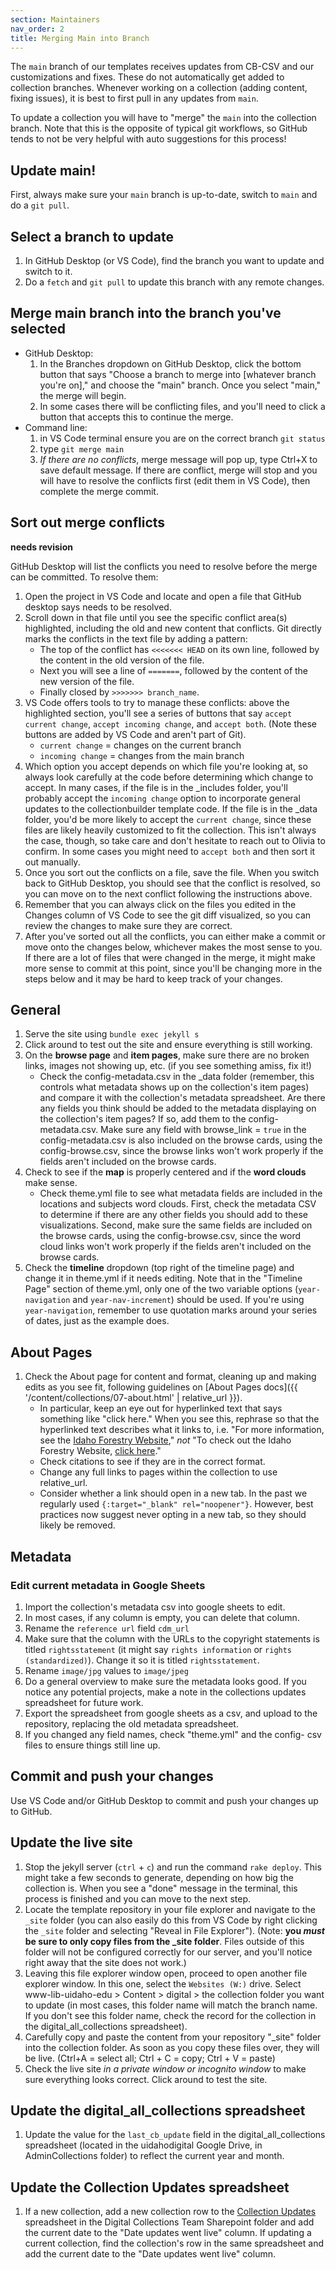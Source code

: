 ```yaml
---
section: Maintainers
nav_order: 2
title: Merging Main into Branch
---
```


The `main` branch of our templates receives updates from CB-CSV and our customizations and fixes. 
These do not automatically get added to collection branches.
Whenever working on a collection (adding content, fixing issues), it is best to first pull in any updates from `main`.

To update a collection you will have to "merge" the `main` into the collection branch.
Note that this is the opposite of typical git workflows, so GitHub tends to not be very helpful with auto suggestions for this process!

## Update main!

First, always make sure your `main` branch is up-to-date, switch to `main` and do a `git pull`.

## Select a branch to update

1. In GitHub Desktop (or VS Code), find the branch you want to update and switch to it.
2. Do a `fetch` and `git pull` to update this branch with any remote changes.

## Merge main branch into the branch you've selected

- GitHub Desktop:
    1. In the Branches dropdown on GitHub Desktop, click the bottom button that says "Choose a branch to merge into [whatever branch you're on]," and choose the "main" branch. Once you select "main," the merge will begin.
    2. In some cases there will be conflicting files, and you'll need to click a button that accepts this to continue the merge.
- Command line:
    1. in VS Code terminal ensure you are on the correct branch `git status`
    2. type `git merge main`
    3. *If there are no conflicts*, merge message will pop up, type Ctrl+X to save default message. If there are conflict, merge will stop and you will have to resolve the conflicts first (edit them in VS Code), then complete the merge commit.

## Sort out merge conflicts

**needs revision** 

GitHub Desktop will list the conflicts you need to resolve before the merge can be committed. To resolve them: 

1. Open the project in VS Code and locate and open a file that GitHub desktop says needs to be resolved. 
2. Scroll down in that file until you see the specific conflict area(s) highlighted, including the old and new content that conflicts. Git directly marks the conflicts in the text file by adding a pattern:
    - The top of the conflict has `<<<<<<< HEAD` on its own line, followed by the content in the old version of the file. 
    - Next you will see a line of `=======`, followed by the content of the new version of the file. 
    - Finally closed by `>>>>>>> branch_name`.
3. VS Code offers tools to try to manage these conflicts: above the highlighted section, you'll see a series of buttons that say `accept current change`, `accept incoming change`, and `accept both`. (Note these buttons are added by VS Code and aren't part of Git).
    - `current change` = changes on the current branch
    - `incoming change` = changes from the main branch
4. Which option you accept depends on which file you're looking at, so always look carefully at the code before determining which change to accept. In many cases, if the file is in the _includes folder, you'll probably accept the `incoming change` option to incorporate general updates to the collectionbuilder template code. If the file is in the _data folder, you'd be more likely to accept the `current change`, since these files are likely heavily customized to fit the collection. This isn't always the case, though, so take care and don't hesitate to reach out to Olivia to confirm. In some cases you might need to `accept both` and then sort it out manually.
5. Once you sort out the conflicts on a file, save the file. When you switch back to GitHub Desktop, you should see that the conflict is resolved, so you can move on to the next conflict following the instructions above.
6. Remember that you can always click on the files you edited in the Changes column of VS Code to see the git diff visualized, so you can review the changes to make sure they are correct.
7. After you've sorted out all the conflicts, you can either make a commit or move onto the changes below, whichever makes the most sense to you. If there are a lot of files that were changed in the merge, it might make more sense to commit at this point, since you'll be changing more in the steps below and it may be hard to keep track of your changes.

## General

1. Serve the site using `bundle exec jekyll s`
2. Click around to test out the site and ensure everything is still working.
3. On the **browse page** and **item pages**, make sure there are no broken links, images not showing up, etc. (if you see something amiss, fix it!)
    - Check the config-metadata.csv in the _data folder (remember, this controls what metadata shows up on the collection's item pages) and compare it with the collection's metadata spreadsheet. Are there any fields you think should be added to the metadata displaying on the collection's item pages? If so, add them to the config-metadata.csv. Make sure any field with browse_link = `true` in the config-metadata.csv is also included on the browse cards, using the config-browse.csv, since the browse links won't work properly if the fields aren't included on the browse cards. 
4. Check to see if the **map** is properly centered and if the **word clouds** make sense.
    - Check theme.yml file to see what metadata fields are included in the locations and subjects word clouds. First, check the metadata CSV to determine if there are any other fields you should add to these visualizations. Second, make sure the same fields are included on the browse cards, using the config-browse.csv, since the word cloud links won't work properly if the fields aren't included on the browse cards. 
5. Check the **timeline** dropdown (top right of the timeline page) and change it in theme.yml if it needs editing. Note that in the "Timeline Page" section of theme.yml, only one of the two variable options (`year-navigation` and `year-nav-increment`) should be used. If you're using `year-navigation`, remember to use quotation marks around your series of dates, just as the example does.

## About Pages

1. Check the About page for content and format, cleaning up and making edits as you see fit, following guidelines on [About Pages docs]({{ '/content/collections/07-about.html' | relative_url }}).
    - In particular, keep an eye out for hyperlinked text that says something like "click here." When you see this, rephrase so that the hyperlinked text describes what it links to, i.e. "For more information, see the [Idaho Forestry Website](https://www.idl.idaho.gov/forestry/)," *not* "To check out the Idaho Forestry Website, [click here](https://www.idl.idaho.gov/forestry/)."
    - Check citations to see if they are in the correct format.
    - Change any full links to pages within the collection to use relative_url. 
    - Consider whether a link should open in a new tab. In the past we regularly used `{:target="_blank" rel="noopener"}`. However, best practices now suggest never opting in a new tab, so they should likely be removed.

## Metadata

### Edit current metadata in Google Sheets

1. Import the collection's metadata csv into google sheets to edit.
2. In most cases, if any column is empty, you can delete that column. 
3. Rename the `reference url` field `cdm_url`
4. Make sure that the column with the URLs to the copyright statements is titled `rightsstatement` (it might say `rights information` or `rights (standardized)`). Change it so it is titled `rightsstatement`.
5. Rename `image/jpg` values to `image/jpeg`
6. Do a general overview to make sure the metadata looks good. If you notice any potential projects, make a note in the collections updates spreadsheet for future work.
7. Export the spreadsheet from google sheets as a csv, and upload to the repository, replacing the old metadata spreadsheet.
8. If you changed any field names, check "theme.yml" and the config- csv files to ensure things still line up.

## Commit and push your changes

Use VS Code and/or GitHub Desktop to commit and push your changes up to GitHub.

## Update the live site

1. Stop the jekyll server (`ctrl` + `c`) and run the command `rake deploy`. This might take a few seconds to generate, depending on how big the collection is. When you see a "done" message in the terminal, this process is finished and you can move to the next step.
2. Locate the template repository in your file explorer and navigate to the `_site` folder (you can also easily do this from VS Code by right clicking the `_site` folder and selecting "Reveal in File Explorer"). (Note: **you *must* be sure to only copy files from the _site folder**. Files outside of this folder will not be configured correctly for our server, and you'll notice right away that the site does not work.)
3. Leaving this file explorer window open, proceed to open another file explorer window. In this one, select the `Websites (W:)` drive. Select www-lib-uidaho-edu > Content > digital > the collection folder you want to update (in most cases, this folder name will match the branch name. If you don't see this folder name, check the record for the collection in the digital_all_collections spreadsheet).
4. Carefully copy and paste the content from your repository "_site" folder into the collection folder. As soon as you copy these files over, they will be live. (Ctrl+A = select all; Ctrl + C = copy; Ctrl + V = paste)
5. Check the live site *in a private window or incognito window* to make sure everything looks correct. Click around to test the site.

## Update the digital_all_collections spreadsheet

1. Update the value for the `last_cb_update` field in the digital_all_collections spreadsheet (located in the uidahodigital Google Drive, in AdminCollections folder) to reflect the current year and month.

## Update the Collection Updates spreadsheet

1. If a new collection, add a new collection row to the [Collection Updates](https://vandalsuidaho.sharepoint.com/:x:/r/sites/Storage-Library/Documents/shared/Digital%20Collections%20Team/Collection%20Updates.xlsx?d=w6432809351bc4863bc70f4517fd61067&csf=1&web=1&e=ncx3hD) spreadsheet in the Digital Collections Team Sharepoint folder and add the current date to the "Date updates went live" column. If updating a current collection, find the collection's row in the same spreadsheet and add the current date to the "Date updates went live" column.
